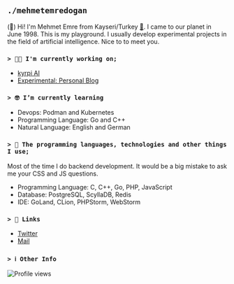 ## ```./mehmetemredogan```

(🤝) Hi! I'm Mehmet Emre from Kayseri/Turkey [📍](https://goo.gl/maps/n4XrvncDpSwbJvwA7). I came to our planet in June 1998. This is my playground. I usually develop experimental projects in the field of artificial intelligence. Nice to to meet you.

### ```> 👨‍💻 I'm currently working on;```

* [kyrpi AI](https://github.com/kyrpi)
* [Experimental: Personal Blog](https://www.mehmetemredogan.com.tr)

### ```> 🤓 I’m currently learning```

* Devops: Podman and Kubernetes
* Programming Language: Go and C++
* Natural Language: English and German

### ```> 🧰 The programming languages, technologies and other things I use;```

Most of the time I do backend development. It would be a big mistake to ask me your CSS and JS questions.

* Programming Language: C, C++, Go, PHP, JavaScript
* Database: PostgreSQL, ScyllaDB, Redis
* IDE: GoLand, CLion, PHPStorm, WebStorm

### ```> 🔗 Links```

* [Twitter](https://twitter.com/mehmetemredogan)
* [Mail](mailto:med@mehmetemredogan.com.tr)

### ```> ℹ️ Other Info```

![Profile views](https://statsomed.herokuapp.com/api/github/profileViewCount?v=17032021 "Stats Service: mehmetemredogan.com.tr")
